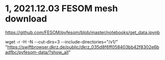 
# 1, 2021.12.03 FESOM mesh download
https://github.com/FESOM/pyfesom/blob/master/notebooks/get_data.ipynb

wget -r -H -N --cut-dirs=3 --include-directories="/v1/" "https://swiftbrowser.dkrz.de/public/dkrz_035d8f6ff058403bb42f8302e6badfbc/pyfesom-data/?show_all"
